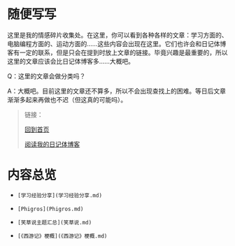 # 随便写写

这里是我的情感碎片收集处。在这里，你可以看到各种各样的文章：学习方面的、电脑编程方面的、运动方面的……这些内容会出现在这里。它们也许会和日记体博客有一定的联系，但是只会在提到时放上文章的链接。毕竟兴趣是最重要的，所以这里的文章应该会比日记体博客多……大概吧。

Q：这里的文章会做分类吗？

A：大概吧。目前这里的文章还不算多，所以不会出现查找上的困难。等日后文章渐渐多起来再做也不迟（但这真的可能吗）。

> 链接：
>
>  [回到首页](../README.md) 
>
>  [阅读我的日记体博客](../Daily/Daily.md) 

# 内容总览

-     [学习经验分享](学习经验分享.md) 
-     [Phigros](Phigros.md) 
-     [笑草说主题汇总](笑草说.md) 
-     [《西游记》梗概](《西游记》梗概.md) 